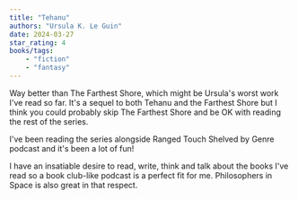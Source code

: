 ```yaml
---
title: "Tehanu"
authors: "Ursula K. Le Guin"
date: 2024-03-27
star_rating: 4
books/tags:
    - "fiction"
    - "fantasy"
---
```

Way better than The Farthest Shore, which might be Ursula's worst work I've read so far. It's a sequel to both Tehanu and the Farthest Shore but I think you could probably skip The Farthest Shore and be OK with reading the rest of the series.

I've been reading the series alongside Ranged Touch Shelved by Genre podcast and it's been a lot of fun!

I have an insatiable desire to read, write, think and talk about the books I've read so a book club-like podcast is a perfect fit for me. Philosophers in Space is also great in that respect.